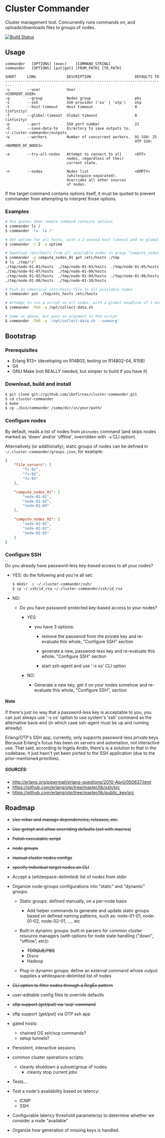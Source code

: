 Cluster Commander
=================

Cluster management tool. Concurrently runs commands on, and
uploads/downloads files to groups of nodes.


[![Build Status](https://secure.travis-ci.org/ibnfirnas/cluster-commander.png?branch=master)](http://travis-ci.org/ibnfirnas/cluster-commander)


Usage
-----
```
commander   [OPTIONS] [exec]    [COMMAND_STRING]
commander   [OPTIONS] [put|get] [FROM_PATH] [TO_PATH]

SHORT     LONG              DESCRIPTION                    DEFAULTS TO
-------------------------------------------------------------------------
-u        --user            User                           <CURRENT_USER>
-g        --group           Nodes group                    pbs
-s        --ssh             SSH provider ('os' | 'otp')    otp
-t        --host-timeout    Host timeout                   0 (infinity)
-T        --global-timeout  Global timeout                 0 (infinity)
-p        --port            SSH port number                22
-d        --save-data-to    Directory to save outputs to.   ~/.cluster-commander/outputs
-w        --workers         Number of concurrent workers.  OS SSH: 25
                                                           OTP SSH: <NUMBER_OF_NODES>

-a        --try-all-nodes   Attempt to connect to all      <OFF>
                            nodes, regardless of their
                            current state.

-n        --nodes           Nodes list                     <EMPTY>
                            (whitespace-separated).
                            Overrides all other sources
                            of nodes.
```

If the target command contains options itself, it must be quoted to prevent
commander from attempting to interpret those options.


### Examples

```sh
# Use quotes when remote command contains options
$ commander ls /
$ commander 'ls -la /'

# Get uptime for all hosts, with a 2-second host timeout and no global timeout
$ commander -t 2 -a uptime

# Download /etc/hosts from all available nodes in group "compute_nodes_01"
$ commander -g compute_nodes_01 get /etc/hosts ./tmp
$ ls ./tmp/*/*
./tmp/node-01-01/hosts  ./tmp/node-01-03/hosts  ./tmp/node-01-05/hosts
./tmp/node-01-07/hosts  ./tmp/node-01-09/hosts
./tmp/node-01-02/hosts  ./tmp/node-01-04/hosts  ./tmp/node-01-06/hosts
./tmp/node-01-08/hosts  ./tmp/node-01-10/hosts

# Push an identical /etc/hosts file to all available nodes
$ commander put ./tmp/etc_hosts /etc/hosts

# Attempt to run a script on all nodes, with a global deadline of 1 minute
$ commander -T60 -a /opt/collect-data.sh

# Same as above, but pass an argument to the script
$ commander -T60 -a '/opt/collect-data.sh --somearg'
```


Bootstrap
---------

### Prerequisites

* Erlang R13+ (developing on R14B03, testing on R14B02-04, R15B)
* Git
* GNU Make (not REALLY needed, but simpler to build if you have it)

### Download, build and install

```sh
$ git clone git://github.com/ibnfirnas/cluster-commander.git
$ cd cluster-commander
$ make
$ cp ./bin/commander /some/dir/in/your/path/
```

### Configure nodes

By default, reads a list of nodes from `pbsnodes` command (and skips nodes
marked as 'down' and/or 'offline', overridden with `-a` CLI option).

Alternatively (or additionally), static groups of nodes can be defined in
`~/.cluster-commander/groups.json`, for example:

```json
{
    "file_servers": [
        "fs-01",
        "fs-02",
        "fs-03"
    ],

    "compute_nodes_01": [
        "node-01-01",
        "node-01-02",
        "node-01-03"
    ],

    "compute_nodes_02": [
        "node-02-01",
        "node-02-02",
        "node-02-03"
    ]
}
```


### Configure SSH

Do you already have password-less key-based access to all your nodes?

* YES: do the following and you're all set:

    ```sh
    $ mkdir -p ~/.cluster-commander/ssh/
    $ cp ~/.ssh/id_rsa ~/.cluster-commander/ssh/id_rsa
    ```

* NO:
    - Do you have password-protected key-based access to your nodes?
        - YES:
            - you have 3 options:
                - remove the password from the private key and
                  re-evaluate this whole, "Configure SSH" section

                - generate a new, password-less key and
                  re-evaluate this whole, "Configure SSH" section

                - start ssh-agent and use '-s os' CLI option

        - NO:
            - Generate a new key, get it on your nodes somehow and
              re-evaluate this whole, "Configure SSH", section


#### Note

If there's just no way that a password-less key is acceptable to you, you can
just always use '-s os' option to use system's 'ssh' command as the alternative
back-end (in which case ssh-agent must be up and running already).

Erlang/OTP's SSH app, currently, only supports password-less private keys.
Because Erlang's focus has been on servers and automation, not interactive use.
That said, according to Ingela Andin, there's is a solution to that in the
codebase, it just hasn't yet been ported to the SSH application (due to the
prior-mentioned priorities).

##### SOURCES:

* http://erlang.org/pipermail/erlang-questions/2010-April/050637.html
* https://github.com/erlang/otp/tree/master/lib/ssh/src
* https://github.com/erlang/otp/tree/master/lib/public_key/src


Roadmap
-------
* ~~Use rebar and manage dependencies, releases, etc.~~
* ~~Use getopt and allow overriding defaults (set with macros)~~
* ~~Polish executable script~~
* ~~node groups~~
* ~~manual cluster nodes configs~~
* ~~specify individual target nodes on CLI~~
* Accept a (whitespace-delimited) list of nodes from stdin
* Organize node-groups configurations into "static" and "dynamic" groups:
    - Static groups: defined manually, on a per-node basis
        - Add helper commands to generate and update static groups based
          on defined naming patterns, such as: node-01-01, node-01-02,
          node-02-01, ..., etc

    - Built-in dynamic groups: built-in parsers for common cluster resource
      managers (with options for node state handling ("down", "offline", etc)):
        - ~~TORQUE/PBS~~
        - Disco
        - Hadoop

    - Plug-in dynamic groups: define an external command whose output supplies
      a whitespace-delimited list of nodes

* ~~CLI option to filter nodes through a RegEx pattern~~
* user-editable config files to override defaults
* ~~sftp support (get/put) via 'scp' command~~
* sftp support (get/put) via OTP ssh app
* gated hosts:
    - chained OS ssh/scp commands?
    - setup tunnels?
* Persistent, interactive sessions
* common cluster operations scripts:
    - cleanly shutdown a subset/group of nodes:
        - cleanly stop current jobs
* Tests...
* Test a node's availability based on latency:
    - ICMP
    - SSH
* Configurable latency threshold parameter(s) to determine whether we consider
  a node "available"
* Organize how generation of missing keys is handled.
